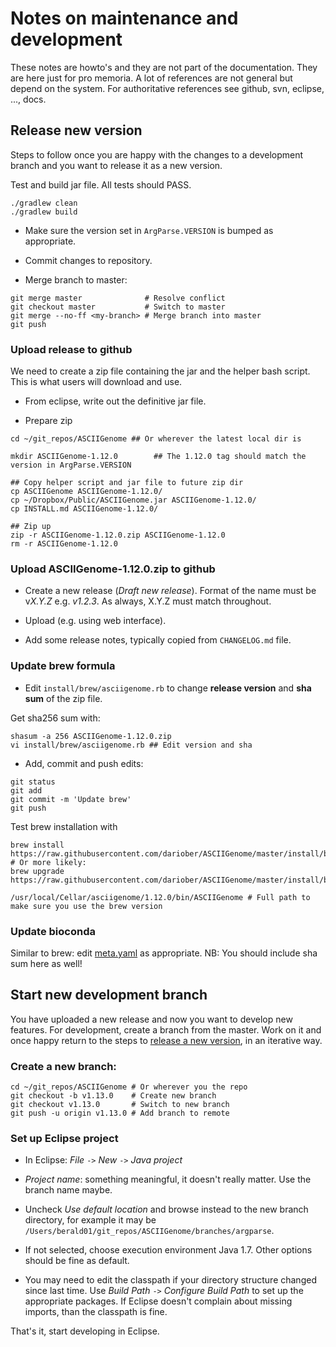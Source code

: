 Notes on maintenance and development
====================================

These notes are howto's and they are not part of the documentation. They are
here just for pro memoria. A lot of references are not general but depend on the
system. For authoritative references see github, svn, eclipse, ..., docs. 

Release new version
-------------------

Steps to follow once you are happy with the changes to a development branch and
you want to release it as a new version.

Test and build jar file. All tests should PASS.

```
./gradlew clean
./gradlew build 
``` 

* Make sure the version set in `ArgParse.VERSION` is bumped as appropriate.

* Commit changes to repository.

* Merge branch to master: 

```
git merge master              # Resolve conflict
git checkout master           # Switch to master  
git merge --no-ff <my-branch> # Merge branch into master
git push
```

### Upload release to github

We need to create a zip file containing the jar and the helper bash script. This 
is what users will download and use.

* From eclipse, write out the definitive jar file. 

* Prepare zip

```
cd ~/git_repos/ASCIIGenome ## Or wherever the latest local dir is

mkdir ASCIIGenome-1.12.0        ## The 1.12.0 tag should match the version in ArgParse.VERSION

## Copy helper script and jar file to future zip dir
cp ASCIIGenome ASCIIGenome-1.12.0/
cp ~/Dropbox/Public/ASCIIGenome.jar ASCIIGenome-1.12.0/
cp INSTALL.md ASCIIGenome-1.12.0/

## Zip up
zip -r ASCIIGenome-1.12.0.zip ASCIIGenome-1.12.0
rm -r ASCIIGenome-1.12.0
```

### Upload ASCIIGenome-1.12.0.zip to github 

* Create a new release (*Draft new release*). Format of the name must be v*X.Y.Z*
  e.g. *v1.2.3*. As always, X.Y.Z must match throughout.

* Upload (e.g. using web interface).

* Add some release notes, typically copied from `CHANGELOG.md` file.

### Update brew formula 

* Edit `install/brew/asciigenome.rb` to change **release version** and **sha sum** of the zip file.

Get sha256 sum with:

```
shasum -a 256 ASCIIGenome-1.12.0.zip
vi install/brew/asciigenome.rb ## Edit version and sha
```

* Add, commit and push edits:

```
git status
git add
git commit -m 'Update brew'
git push
```

Test brew installation with 

```
brew install https://raw.githubusercontent.com/dariober/ASCIIGenome/master/install/brew/asciigenome.rb
# Or more likely:
brew upgrade https://raw.githubusercontent.com/dariober/ASCIIGenome/master/install/brew/asciigenome.rb

/usr/local/Cellar/asciigenome/1.12.0/bin/ASCIIGenome # Full path to make sure you use the brew version
```

### Update bioconda

Similar to brew: edit [meta.yaml](https://github.com/bioconda/bioconda-recipes/blob/master/recipes/asciigenome/meta.yaml) 
as appropriate. NB: You should include sha sum here as well!

Start new development branch
----------------------------

You have uploaded a new release and now you want to develop new features. 
For development, create a branch from the master. Work on it and once happy return to
the steps to [release a new version](#release-new-version), in an iterative way.

### Create a new branch:

```
cd ~/git_repos/ASCIIGenome # Or wherever you the repo
git checkout -b v1.13.0    # Create new branch
git checkout v1.13.0       # Switch to new branch 
git push -u origin v1.13.0 # Add branch to remote     
```

### Set up Eclipse project

* In Eclipse: *File* `->` *New* `->` *Java project*

* *Project name*: something meaningful, it doesn't really matter. Use the branch name maybe.

* Uncheck *Use default location* and browse instead to the new branch directory, for 
example it may be `/Users/berald01/git_repos/ASCIIGenome/branches/argparse`.

* If not selected, choose execution environment Java 1.7. Other options should be fine as default.

* You may need to edit the classpath if your directory structure changed since last time. 
Use *Build Path* `->` *Configure Build Path* to set up the appropriate packages.
If Eclipse doesn't complain about missing imports, than the classpath is fine. 

That's it, start developing in Eclipse.
